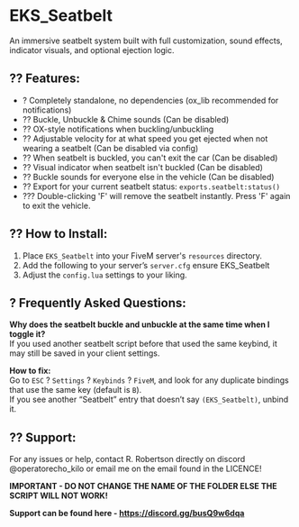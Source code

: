 # EKS_Seatbelt

An immersive seatbelt system built with full customization, sound effects, indicator visuals, and optional ejection logic.

## ?? Features:
- ? Completely standalone, no dependencies (ox_lib recommended for notifications)
- ?? Buckle, Unbuckle & Chime sounds (Can be disabled)
- ?? OX-style notifications when buckling/unbuckling
- ?? Adjustable velocity for at what speed you get ejected when not wearing a seatbelt (Can be disabled via config)
- ?? When seatbelt is buckled, you can't exit the car (Can be disabled)
- ?? Visual indicator when seatbelt isn't buckled (Can be disabled)
- ?? Buckle sounds for everyone else in the vehicle (Can be disabled)
- ?? Export for your current seatbelt status: `exports.seatbelt:status()`
- ??? Double-clicking 'F' will remove the seatbelt instantly. Press 'F' again to exit the vehicle.

## ?? How to Install:
1. Place `EKS_Seatbelt` into your FiveM server's `resources` directory.
2. Add the following to your server’s `server.cfg`
   ensure EKS_Seatbelt
3. Adjust the `config.lua` settings to your liking.

## ? Frequently Asked Questions:
**Why does the seatbelt buckle and unbuckle at the same time when I toggle it?**  
If you used another seatbelt script before that used the same keybind, it may still be saved in your client settings.

**How to fix:**  
Go to `ESC` ? `Settings` ? `Keybinds` ? `FiveM`, and look for any duplicate bindings that use the same key (default is `B`).  
If you see another “Seatbelt” entry that doesn’t say `(EKS_Seatbelt)`, unbind it.

## ?? Support:
For any issues or help, contact R. Robertson directly on discord @operatorecho_kilo or email me on the email found in the LICENCE!

**IMPORTANT - DO NOT CHANGE THE NAME OF THE FOLDER ELSE THE SCRIPT WILL NOT WORK!**

**Support can be found here - https://discord.gg/busQ9w6dqa**
